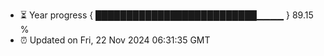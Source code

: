 - ⏳ Year progress { ██████████████████████████▁▁▁▁ } 89.15 %
- ⏰ Updated on Fri, 22 Nov 2024 06:31:35 GMT

